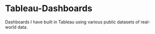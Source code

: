 # Tableau-Dashboards
Dashboards I have built in Tableau using various public datasets of real-world data. 
